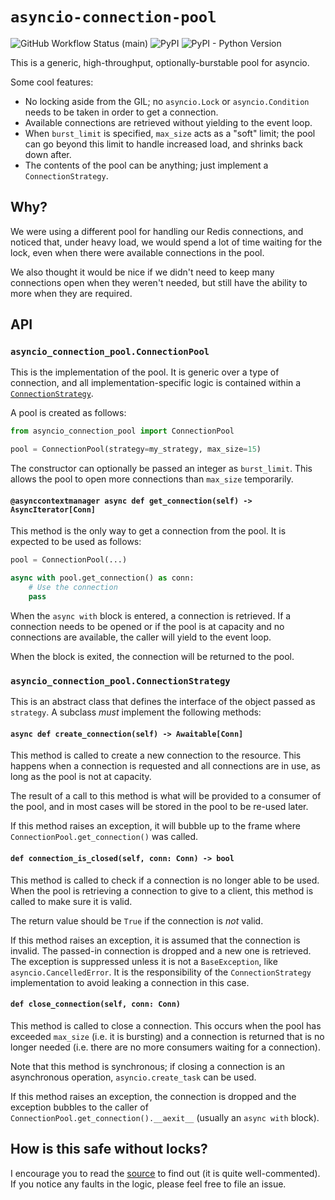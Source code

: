 # `asyncio-connection-pool`

![GitHub Workflow Status (main)](https://img.shields.io/github/workflow/status/fellowinsights/asyncio-connection-pool/CI/main?style=plastic)
![PyPI](https://img.shields.io/pypi/v/asyncio-connection-pool?style=plastic)
![PyPI - Python Version](https://img.shields.io/pypi/pyversions/asyncio-connection-pool?style=plastic)

This is a generic, high-throughput, optionally-burstable pool for asyncio.

Some cool features:

- No locking aside from the GIL; no `asyncio.Lock` or `asyncio.Condition` needs
  to be taken in order to get a connection.
- Available connections are retrieved without yielding to the event loop.
- When `burst_limit` is specified, `max_size` acts as a "soft" limit; the pool
  can go beyond this limit to handle increased load, and shrinks back down
  after.
- The contents of the pool can be anything; just implement a
  `ConnectionStrategy`.


## Why?

We were using a different pool for handling our Redis connections, and noticed
that, under heavy load, we would spend a lot of time waiting for the lock, even
when there were available connections in the pool.

We also thought it would be nice if we didn't need to keep many connections
open when they weren't needed, but still have the ability to more when they are
required.


## API


### `asyncio_connection_pool.ConnectionPool`

This is the implementation of the pool. It is generic over a type of
connection, and all implementation-specific logic is contained within a
[`ConnectionStrategy`](#connectionstrategy).

A pool is created as follows:

```python
from asyncio_connection_pool import ConnectionPool

pool = ConnectionPool(strategy=my_strategy, max_size=15)
```

The constructor can optionally be passed an integer as `burst_limit`. This
allows the pool to open more connections than `max_size` temporarily.


#### `@asynccontextmanager async def get_connection(self) -> AsyncIterator[Conn]`

This method is the only way to get a connection from the pool. It is expected
to be used as follows:

```python
pool = ConnectionPool(...)

async with pool.get_connection() as conn:
    # Use the connection
    pass
```

When the `async with` block is entered, a connection is retrieved. If a
connection needs to be opened or if the pool is at capacity and no connections
are available, the caller will yield to the event loop.

When the block is exited, the connection will be returned to the pool.


### `asyncio_connection_pool.ConnectionStrategy`

This is an abstract class that defines the interface of the object passed as
`strategy`. A subclass _must_ implement the following methods:


#### `async def create_connection(self) -> Awaitable[Conn]`

This method is called to create a new connection to the resource. This happens
when a connection is requested and all connections are in use, as long as the
pool is not at capacity.

The result of a call to this method is what will be provided to a consumer of
the pool, and in most cases will be stored in the pool to be re-used later.

If this method raises an exception, it will bubble up to the frame where
`ConnectionPool.get_connection()` was called.


#### `def connection_is_closed(self, conn: Conn) -> bool`

This method is called to check if a connection is no longer able to be used.
When the pool is retrieving a connection to give to a client, this method is
called to make sure it is valid.

The return value should be `True` if the connection is _not_ valid.

If this method raises an exception, it is assumed that the connection is
invalid. The passed-in connection is dropped and a new one is retrieved. The
exception is suppressed unless it is not a `BaseException`, like
`asyncio.CancelledError`. It is the responsibility of the `ConnectionStrategy`
implementation to avoid leaking a connection in this case.


#### `def close_connection(self, conn: Conn)`

This method is called to close a connection. This occurs when the pool has
exceeded `max_size` (i.e. it is bursting) and a connection is returned that is
no longer needed (i.e. there are no more consumers waiting for a connection).

Note that this method is synchronous; if closing a connection is an
asynchronous operation, `asyncio.create_task` can be used.

If this method raises an exception, the connection is dropped and the exception
bubbles to the caller of `ConnectionPool.get_connection().__aexit__` (usually
an `async with` block).


## How is this safe without locks?

I encourage you to read the [source](https://github.com/fellowinsights/asyncio-connection-pool/blob/master/asyncio_connection_pool/__init__.py)
to find out (it is quite well-commented). If you notice any faults in the
logic, please feel free to file an issue.
